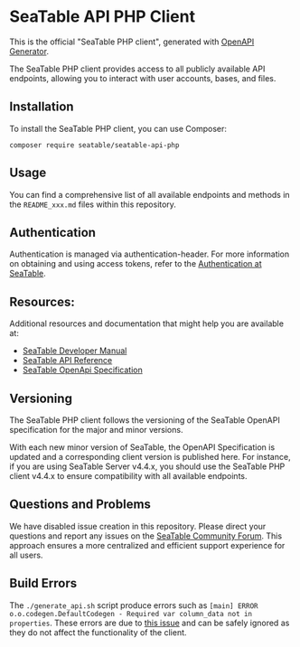 # SeaTable API PHP Client

This is the official "SeaTable PHP client", generated with [OpenAPI Generator](https://openapi-generator.tech/).

The SeaTable PHP client provides access to all publicly available API endpoints, allowing you to interact with user accounts, bases, and files.

## Installation

To install the SeaTable PHP client, you can use Composer:

```
composer require seatable/seatable-api-php
```

## Usage

You can find a comprehensive list of all available endpoints and methods in the `README_xxx.md` files within this repository.

## Authentication

Authentication is managed via authentication-header. For more information on obtaining and using access tokens, refer to the [Authentication at SeaTable](https://api.seatable.io/reference/authentication).

## Resources:

Additional resources and documentation that might help you are available at:

- [SeaTable Developer Manual](https://developer.seatable.io/clients/php_api/)
- [SeaTable API Reference](https://api.seatable.io)
- [SeaTable OpenApi Specification](https://github.com/seatable/openapi)

## Versioning

The SeaTable PHP client follows the versioning of the SeaTable OpenAPI specification for the major and minor versions.

With each new minor version of SeaTable, the OpenAPI Specification is updated and a corresponding client version is published here. For instance, if you are using SeaTable Server v4.4.x, you should use the SeaTable PHP client v4.4.x to ensure compatibility with all available endpoints.

## Questions and Problems

We have disabled issue creation in this repository. Please direct your questions and report any issues on the [SeaTable Community Forum](https://forum.seatable.io). This approach ensures a more centralized and efficient support experience for all users.

## Build Errors

The `./generate_api.sh` script produce errors such as `[main] ERROR o.o.codegen.DefaultCodegen - Required var column_data not in properties`.
These errors are due to [this issue](https://github.com/OpenAPITools/openapi-generator/issues/17863) and can be safely ignored as they do not affect the functionality of the client.
